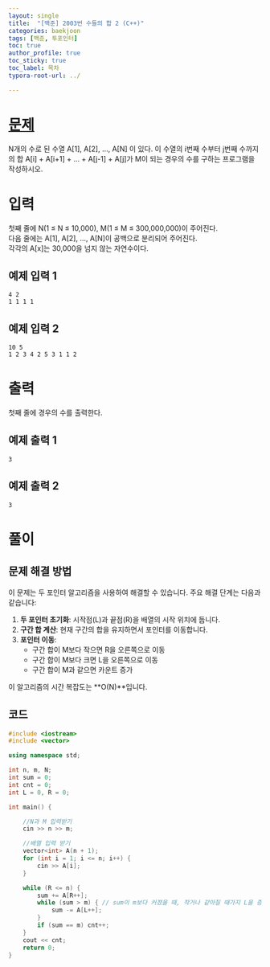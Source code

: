 ```yaml
---
layout: single
title:  "[백준] 2003번 수들의 합 2 (C++)"
categories: baekjoon
tags: [백준, 투포인터]
toc: true
author_profile: true
toc_sticky: true
toc_label: 목차
typora-root-url: ../

---
```


# [문제](https://www.acmicpc.net/problem/2003)

N개의 수로 된 수열 A[1], A[2], …, A[N] 이 있다. 이 수열의 i번째 수부터 j번째 수까지의 합 A[i] + A[i+1] + … + A[j-1] + A[j]가 M이 되는 경우의 수를 구하는 프로그램을 작성하시오.

# 입력

첫째 줄에 N(1 ≤ N ≤ 10,000), M(1 ≤ M ≤ 300,000,000)이 주어진다.  
다음 줄에는 A[1], A[2], …, A[N]이 공백으로 분리되어 주어진다.  
각각의 A[x]는 30,000을 넘지 않는 자연수이다.

## 예제 입력 1
```
4 2
1 1 1 1
```

## 예제 입력 2
```
10 5
1 2 3 4 2 5 3 1 1 2
```

# 출력

첫째 줄에 경우의 수를 출력한다.

## 예제 출력 1
```
3
```

## 예제 출력 2
```
3
```

# 풀이

## 문제 해결 방법

이 문제는 두 포인터 알고리즘을 사용하여 해결할 수 있습니다. 주요 해결 단계는 다음과 같습니다:

1. **두 포인터 초기화**: 시작점(L)과 끝점(R)을 배열의 시작 위치에 둡니다.
2. **구간 합 계산**: 현재 구간의 합을 유지하면서 포인터를 이동합니다.
3. **포인터 이동**:
   - 구간 합이 M보다 작으면 R을 오른쪽으로 이동
   - 구간 합이 M보다 크면 L을 오른쪽으로 이동
   - 구간 합이 M과 같으면 카운트 증가

이 알고리즘의 시간 복잡도는 **O(N)**입니다.

## 코드

```c++
#include <iostream>
#include <vector>

using namespace std;

int n, m, N;
int sum = 0;
int cnt = 0;
int L = 0, R = 0;

int main() {

    //N과 M 입력받기
    cin >> n >> m;

    //배열 입력 받기
    vector<int> A(n + 1);
    for (int i = 1; i <= n; i++) {
        cin >> A[i];
    }

    while (R <= n) {
        sum += A[R++];
        while (sum > m) { // sum이 m보다 커졌을 때, 작거나 같아질 때가지 L을 증가시켜서 값을 뺀다.
            sum -= A[L++];
        }
        if (sum == m) cnt++;
    }
    cout << cnt;
    return 0;
}
```

